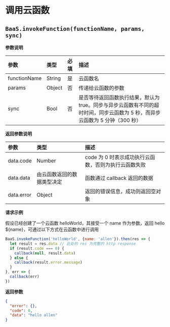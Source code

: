 <!-- ex_nonav -->

# 调用云函数

## `BaaS.invokeFunction(functionName, params, sync)`

**参数说明**

| 参数          | 类型   | 必填 | 描述 |
| :----------- | :----- | :-- | :-- |
| functionName | String | 是  | 云函数名 |
| params       | Object | 否  | 传递给云函数的参数 |
| sync         | Bool   | 否  | 是否等待返回函数执行结果，默认为 true。同步与异步云函数有不同的超时时间，同步云函数为 5 秒，而异步云函数为 5 分钟（300 秒）|

**返回参数说明**

| 参数   | 类型                   | 描述 |
| :---- | :--------------------- | :-- |
| data.code  | Number                 | code 为 0 时表示成功执行云函数，否则为执行云函数失败 |
| data.data  | 由云函数返回的数据类型决定 | 函数通过 callback 返回的数据 |
| data.error | Object                 | 返回的错误信息，成功则返回空对象 |

**请求示例**

假设已经创建了一个云函数 helloWorld，其接受一个 name 作为参数，返回 hello ${name}，可通过以下方式在云函数中进行调用

```js
BaaS.invokeFunction('helloWorld', {name: 'allen'}).then(res => {
  let result = res.data // 此处的 res 为完整的 http response
  if (result.code === 0) {
    callback(null, result.data)
  } else {
    callback(result.error.message)
  }
}, err => {
  callback(err)
})
```

**返回参数**

```json
{
  "error": {},
  "code": 0,
  "data": "hello allen" 
}
```